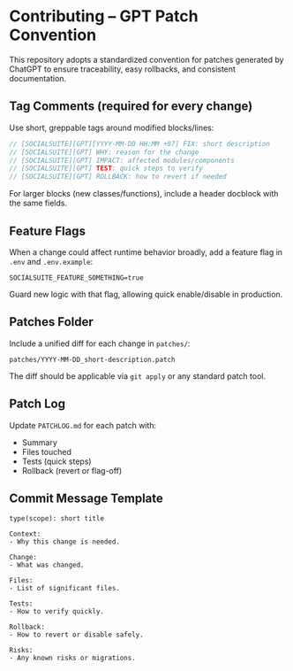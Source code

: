 # Contributing – GPT Patch Convention

This repository adopts a standardized convention for patches generated by ChatGPT to ensure traceability, easy rollbacks, and consistent documentation.

## Tag Comments (required for every change)
Use short, greppable tags around modified blocks/lines:

```php
// [SOCIALSUITE][GPT][YYYY-MM-DD HH:MM +07] FIX: short description
// [SOCIALSUITE][GPT] WHY: reason for the change
// [SOCIALSUITE][GPT] IMPACT: affected modules/components
// [SOCIALSUITE][GPT] TEST: quick steps to verify
// [SOCIALSUITE][GPT] ROLLBACK: how to revert if needed
```

For larger blocks (new classes/functions), include a header docblock with the same fields.

## Feature Flags
When a change could affect runtime behavior broadly, add a feature flag in `.env` and `.env.example`:
```
SOCIALSUITE_FEATURE_SOMETHING=true
```
Guard new logic with that flag, allowing quick enable/disable in production.

## Patches Folder
Include a unified diff for each change in `patches/`:
```
patches/YYYY-MM-DD_short-description.patch
```
The diff should be applicable via `git apply` or any standard patch tool.

## Patch Log
Update `PATCHLOG.md` for each patch with:
- Summary
- Files touched
- Tests (quick steps)
- Rollback (revert or flag-off)

## Commit Message Template
```
type(scope): short title

Context:
- Why this change is needed.

Change:
- What was changed.

Files:
- List of significant files.

Tests:
- How to verify quickly.

Rollback:
- How to revert or disable safely.

Risks:
- Any known risks or migrations.
```